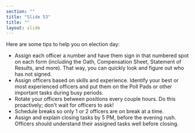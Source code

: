 ```yaml
---
section: ""
title: "Slide 53"
title: ""
layout: slide
---
```


Here are some tips to help you on election day:

- Assign each officer a number and have them sign in that numbered spot on each form (including the Oath, Compensation Sheet, Statement of Results, and more). That way, you can quickly look and figure out who has not signed.
- Assign officers based on skills and experience. Identify your best or most experienced officers and put them on the Poll Pads or other important tasks during busy periods.
- Rotate your officers between positions every couple hours. Do this proactively; don't wait for officers to ask!
- Schedule breaks so only 1 or 2 officers are on break at a time.
- Assign and explain closing tasks by 5 PM, before the evening rush. Officers should understand their assigned tasks well before closing.

